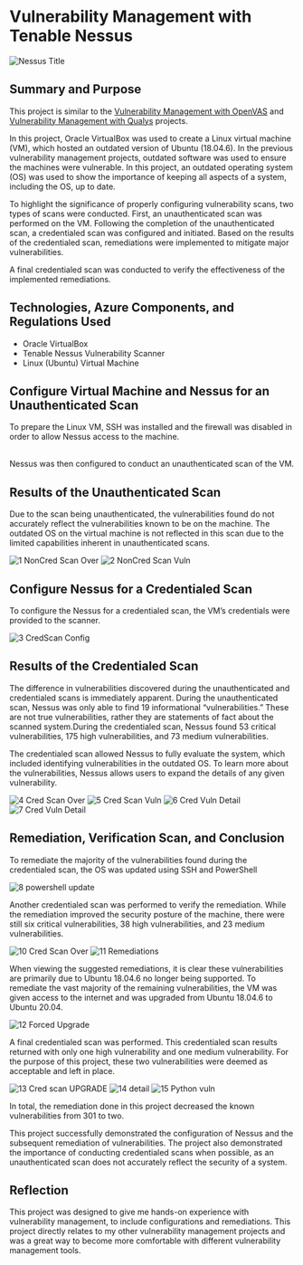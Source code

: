 # Vulnerability Management with Tenable Nessus
![Nessus Title](https://github.com/TylerDeaver/Nessus/assets/149614301/fd8d437f-1566-44c2-9435-7c90f9c3413d)

## Summary and Purpose

This project is similar to the [Vulnerability Management with OpenVAS](https://github.com/TylerDeaver/OpenVAS) and [Vulnerability Management with Qualys](https://github.com/TylerDeaver/Qualys) projects.

In this project, Oracle VirtualBox was used to create a Linux virtual machine (VM), which hosted an outdated version of Ubuntu (18.04.6). In the previous vulnerability management projects, outdated software was used to ensure the machines were vulnerable. In this project, an outdated operating system (OS) was used to show the importance of keeping all aspects of a system, including the OS, up to date.

To highlight the significance of properly configuring vulnerability scans, two types of scans were conducted. First, an unauthenticated scan was performed on the VM. Following the completion of the unauthenticated scan, a credentialed scan was configured and initiated. Based on the results of the credentialed scan, remediations were implemented to mitigate major vulnerabilities. 

A final credentialed scan was conducted to verify the effectiveness of the implemented remediations.


## Technologies, Azure Components, and Regulations Used

- Oracle VirtualBox
- Tenable Nessus Vulnerability Scanner
- Linux (Ubuntu) Virtual Machine 

## Configure Virtual Machine and Nessus for an Unauthenticated Scan

To prepare the Linux VM, SSH was installed and the firewall was disabled  in order to allow Nessus access to the machine.

<br>Nessus was then configured to conduct an unauthenticated scan of the VM.

##  Results of the Unauthenticated Scan

Due to the scan being unauthenticated, the vulnerabilities found do not accurately reflect the vulnerabilities known to be on the machine. The outdated OS on the virtual machine is not reflected in this scan due to the limited capabilities inherent in unauthenticated scans.

![1 NonCred Scan Over](https://github.com/TylerDeaver/Nessus/assets/149614301/82438874-2bad-4361-a3c6-d30045dd2af3)
![2 NonCred Scan Vuln](https://github.com/TylerDeaver/Nessus/assets/149614301/f44bc8a9-ce97-4d5f-b43b-5b75415d6750)


## Configure Nessus for a Credentialed Scan

To configure the Nessus for a credentialed scan, the VM’s credentials were provided to the scanner.

![3 CredScan Config](https://github.com/TylerDeaver/Nessus/assets/149614301/94a79ea2-5762-4a01-afeb-f0f0b4e67c3f)


## Results of the Credentialed Scan

The difference in vulnerabilities discovered during the unauthenticated and credentialed scans is immediately apparent. During the unauthenticated scan, Nessus was only able to find 19 informational “vulnerabilities.” These are not true vulnerabilities, rather they are statements of fact about the scanned system.During the credentialed scan, Nessus found 53 critical vulnerabilities, 175 high vulnerabilities, and 73 medium vulnerabilities.

The credentialed scan allowed Nessus to fully evaluate the system, which included identifying vulnerabilities in the outdated OS. To learn more about the vulnerabilities, Nessus allows users to expand the details of any given vulnerability. 

![4 Cred Scan Over](https://github.com/TylerDeaver/Nessus/assets/149614301/6e32a428-5cbe-44a6-b859-eabbce863f11)
![5 Cred Scan Vuln](https://github.com/TylerDeaver/Nessus/assets/149614301/ab799a5a-aa3b-44d3-8702-70f4afb69e01)
![6 Cred Vuln Detail](https://github.com/TylerDeaver/Nessus/assets/149614301/4b1376ec-e23f-4986-9c28-035fbae15b9a)
![7 Cred Vuln Detail](https://github.com/TylerDeaver/Nessus/assets/149614301/2c68a792-bf7f-4a77-ba08-b511c3499f1c)


## Remediation, Verification Scan, and Conclusion

To remediate the majority of the vulnerabilities found during the credentialed scan, the OS was updated using SSH and PowerShell

![8 powershell update](https://github.com/TylerDeaver/Nessus/assets/149614301/eafe7c7d-c43b-487e-9bf9-2f84e3a12b26)


Another credentialed scan was performed to verify the remediation. While the remediation improved the security posture of the machine, there were still six critical vulnerabilities, 38 high vulnerabilities, and 23 medium vulnerabilities. 

![10 Cred Scan Over](https://github.com/TylerDeaver/Nessus/assets/149614301/5e65b802-5ce6-446c-aa77-4a670a59dc64)
![11 Remediations](https://github.com/TylerDeaver/Nessus/assets/149614301/21ffa3f9-8cd4-4ac1-897a-6471d5005676)


When viewing the suggested remediations, it is clear these vulnerabilities are primarily due to Ubuntu 18.04.6 no longer being supported. To remediate the vast majority of the remaining vulnerabilities, the VM was given access to the internet and was upgraded from Ubuntu 18.04.6 to Ubuntu 20.04. 

![12 Forced Upgrade](https://github.com/TylerDeaver/Nessus/assets/149614301/899de78a-63cf-47ba-99e2-1be62b74eeab)


A final credentialed scan was performed. This credentialed scan results returned with only one high vulnerability and one medium vulnerability. For the purpose of this project, these two vulnerabilities were deemed as acceptable and left in place.

![13 Cred scan UPGRADE](https://github.com/TylerDeaver/Nessus/assets/149614301/cd6c80dd-631c-4f2d-a131-41d70c8389c5)
![14 detail](https://github.com/TylerDeaver/Nessus/assets/149614301/3b96ddb0-da1b-49e6-a15c-89918d1034fe)
![15 Python vuln](https://github.com/TylerDeaver/Nessus/assets/149614301/547a3610-7605-43b7-9760-972cdfc5b4fb)


In total, the remediation done in this project decreased the known vulnerabilities from 301 to two.

This project successfully demonstrated the configuration of Nessus and the subsequent remediation of vulnerabilities. The project also demonstrated the importance of conducting credentialed scans when possible, as an unauthenticated scan does not accurately reflect the security of a system.

## Reflection
This project was designed to give me hands-on experience with vulnerability management, to include configurations and remediations. This project directly relates to my other vulnerability management projects and was a great way to become more comfortable with different vulnerability management tools.



